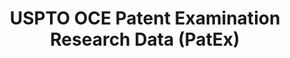 ---
bigquery: https://console.cloud.google.com/bigquery?p=patents-public-data&d=uspto_oce_pair&page=dataset
citation: 'Graham, S. Marco, A., and Miller, A. (2015). “The USPTO Patent Examination
  Research Dataset: A Window on the Process of Patent Examination.”'
contributors: Graham, S. Marco, A., Miller, A.
cost: None
description: The latest version of PatEx (referred to below as the 2020 release) contains
  detailed information on nearly 11.9 million publicly-viewable provisional and non-provisional
  patent applications to the USPTO and over 4.6 million Patent Cooperation Treaty
  (PCT) applications. It is based on data that OCE downloaded from the Patent Examination
  Data System (PEDS) in April, 2021. The PEDS data are sourced from Public PAIR. The
  first time that OCE used PEDS as the basis of PatEx was for the 2019 release. We
  took the PEDS data and organized it into the familiar PatEx data files, which are
  based on the organization of the Public PAIR portal. The data files include information
  on each application’s characteristics, prosecution history, continuation history,
  claims of foreign priority, patent term adjustment history, publication history,
  and correspondence address information.
documentation: 'For the 2019 and later releases, new technical documentation is available
  https://www.uspto.gov/sites/default/files/documents/PatEx-2019-Technical-Doc.pdf


  A document describing the 2014-2017 data sets is available and can be cited as:
  Graham, Stuart J.H. and Marco, Alan C. and Miller, Richard, The USPTO Patent Examination
  Research Dataset: A Window on the Process of Patent Examination (November 30, 2015).
  Available at SSRN: https://ssrn.com/abstract=2702637.'
last_edit: Mon, 04 Apr 2022 19:06:22 GMT
location: https://www.uspto.gov/ip-policy/economic-research/research-datasets/patent-examination-research-dataset-public-pair
maintained_by: EconomicsData@uspto.gov
related_publications: https://ssrn.com/abstract=29956744, https://ssrn.com/abstract=2702637
schema_fields: '[''continuation_type'', ''small_entity_indicator'', ''application_number_pair'',
  ''application_number'', ''correspondence_region_name'', ''file_location'', ''examiner_name_last'',
  ''appl_status_code'', ''parent_application_number'', ''examiner_id'', ''uspc_class'',
  ''correspondence_street_line_2'', ''foreign_parent_date'', ''inventor_name_middle'',
  ''correspondence_street_line_1'', ''sequence_number'', ''disposal_type'', ''filing_date'',
  ''correspondence_name_line_1'', ''correspondence_region_code'', ''inventor_region_code'',
  ''customer_number'', ''inventor_name_last'', ''inventor_name_first'', ''earliest_pgpub_number'',
  ''correspondence_city'', ''correspondence_name_line_2'', ''examiner_name_middle'',
  ''inventor_rank'', ''examiner_name_first'', ''event_code'', ''application_type'',
  ''event_description'', ''wipo_pub_number'', ''status_code'', ''parent_country'',
  ''aia_first_to_file'', ''invention_title'', ''correspondence_country_name'', ''child_filing_date'',
  ''recorded_date'', ''status_description'', ''parent_filing_date'', ''foreign_parent_id'',
  ''inventor_address_type'', ''correspondence_postal_code'', ''wipo_pub_date'', ''patent_number'',
  ''file_location_date'', ''parent_country_code'', ''abandon_date'', ''appl_status_date'',
  ''atty_docket_number'', ''inventor_country_code'', ''uspc_subclass'', ''earliest_pgpub_date'',
  ''confirm_number'', ''correspondence_country_code'', ''inventor_country_name'',
  ''patent_issue_date'', ''examiner_art_unit'', ''invention_subject_matter'', ''child_application_number'']'
shortname: patex
tags:
- patents
- legal
- history
terms_of_use: 'USPTO’s online databases are not designed or intended to be a source
  for bulk downloads of USPTO data when accessed through the website’s interfaces.
  Individuals, companies, IP addresses, or blocks of IP addresses who, in effect,
  deny or decrease service by generating unusually high numbers of database accesses
  (searches, pages, or hits), whether generated manually or in an automated fashion,
  may be denied access to USPTO servers without notice.


  Bulk data products may be separately obtained from the USPTO, either for free or
  at the cost of dissemination. For details, see information on Electronic Bulk Data
  Products: https://www.uspto.gov/learning-and-resources/electronic-bulk-data-products'
title: USPTO OCE Patent Examination Research Data (PatEx)
uuid: 4342caa7-23af-420c-b2f6-6088f133df6a
---